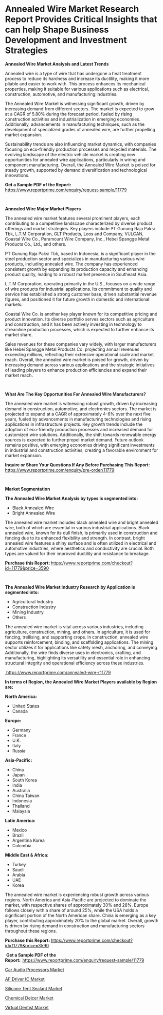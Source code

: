 <p><h1>Annealed Wire Market Research Report Provides Critical Insights that can help Shape Business Development and Investment Strategies</h1></p><p><strong>Annealed Wire Market Analysis and Latest Trends</strong></p>
<p><p>Annealed wire is a type of wire that has undergone a heat treatment process to reduce its hardness and increase its ductility, making it more pliable and easier to work with. This process enhances its mechanical properties, making it suitable for various applications such as electrical, construction, automotive, and manufacturing industries. </p><p>The Annealed Wire Market is witnessing significant growth, driven by increasing demand from different sectors. The market is expected to grow at a CAGR of 5.80% during the forecast period, fueled by rising construction activities and industrialization in emerging economies. Additionally, advancements in manufacturing techniques, such as the development of specialized grades of annealed wire, are further propelling market expansion. </p><p>Sustainability trends are also influencing market dynamics, with companies focusing on eco-friendly production processes and recycled materials. The evolving landscape of the electric vehicle market is creating new opportunities for annealed wire applications, particularly in wiring and component manufacturing. Overall, the Annealed Wire Market is poised for steady growth, supported by demand diversification and technological innovations.</p></p>
<p><strong>Get a Sample PDF of the Report:&nbsp;</strong> <a href="https://www.reportprime.com/enquiry/request-sample/11779?utm_campaign=1894&utm_medium=2&utm_source=Github&utm_content=ia&utm_term=24122024&utm_id=annealed-wire">https://www.reportprime.com/enquiry/request-sample/11779</a></p>
<p>&nbsp;</p>
<p><strong>Annealed Wire Major Market Players</strong></p>
<p><p>The annealed wire market features several prominent players, each contributing to a competitive landscape characterized by diverse product offerings and market strategies. Key players include PT Gunung Raja Paksi Tbk, L.T.M Corporation, GLT Products, Loos and Company, VULCAN, Coastal Wire Co., Paramount Wire Company, Inc., Hebei Spangge Metal Products Co., Ltd., and others.</p><p>PT Gunung Raja Paksi Tbk, based in Indonesia, is a significant player in the steel production sector and specializes in manufacturing various wire products, including annealed wire. The company has experienced consistent growth by expanding its production capacity and enhancing product quality, leading to a robust market presence in Southeast Asia.</p><p>L.T.M Corporation, operating primarily in the U.S., focuses on a wide range of wire products for industrial applications. Its commitment to quality and service has established a strong customer base, driven substantial revenue figures, and positioned it for future growth in domestic and international markets.</p><p>Coastal Wire Co. is another key player known for its competitive pricing and product innovation. Its diverse portfolio serves sectors such as agriculture and construction, and it has been actively investing in technology to streamline production processes, which is expected to further enhance its market share.</p><p>Sales revenues for these companies vary widely, with larger manufacturers like Hebei Spangge Metal Products Co. projecting annual revenues exceeding millions, reflecting their extensive operational scale and market reach. Overall, the annealed wire market is poised for growth, driven by increasing demand across various applications and the strategic initiatives of leading players to enhance production efficiencies and expand their market reach.</p></p>
<p>&nbsp;</p>
<p><strong>What Are The Key Opportunities For Annealed Wire Manufacturers?</strong></p>
<p><p>The annealed wire market is witnessing robust growth, driven by increasing demand in construction, automotive, and electronics sectors. The market is projected to expand at a CAGR of approximately 4-6% over the next five years, fueled by advancements in manufacturing technologies and rising applications in infrastructure projects. Key growth trends include the adoption of eco-friendly production processes and increased demand for customized wire solutions. Additionally, the shift towards renewable energy sources is expected to further propel market demand. Future outlook remains positive, with emerging economies driving significant investments in industrial and construction activities, creating a favorable environment for market expansion.</p></p>
<p><strong>Inquire or Share Your Questions If Any Before Purchasing This Report:</strong> <a href="https://www.reportprime.com/enquiry/pre-order/11779?utm_campaign=1894&utm_medium=2&utm_source=Github&utm_content=ia&utm_term=24122024&utm_id=annealed-wire">https://www.reportprime.com/enquiry/pre-order/11779</a></p>
<p>&nbsp;</p>
<p><strong>Market Segmentation</strong></p>
<p><strong>The Annealed Wire Market Analysis by types is segmented into:</strong></p>
<p><ul><li>Black Annealed Wire</li><li>Bright Annealed Wire</li></ul></p>
<p><p>The annealed wire market includes black annealed wire and bright annealed wire, both of which are essential in various industrial applications. Black annealed wire, known for its dull finish, is primarily used in construction and fencing due to its enhanced flexibility and strength. In contrast, bright annealed wire features a shiny surface and is often utilized in electrical and automotive industries, where aesthetics and conductivity are crucial. Both types are valued for their improved ductility and resistance to breakage.</p></p>
<p><strong>Purchase this Report:&nbsp;</strong><a href="https://www.reportprime.com/checkout?id=11779&price=3590&utm_campaign=1894&utm_medium=2&utm_source=Github&utm_content=ia&utm_term=24122024&utm_id=annealed-wire">https://www.reportprime.com/checkout?id=11779&price=3590</a></p>
<p>&nbsp;</p>
<p><strong>The Annealed Wire Market Industry Research by Application is segmented into:</strong></p>
<p><ul><li>Agricultural Industry</li><li>Construction Industry</li><li>Mining Industry</li><li>Others</li></ul></p>
<p><p>The annealed wire market is vital across various industries, including agriculture, construction, mining, and others. In agriculture, it is used for fencing, trellising, and supporting crops. In construction, annealed wire supports reinforcement, binding, and scaffolding applications. The mining sector utilizes it for applications like safety mesh, anchoring, and conveying. Additionally, the wire finds diverse uses in electronics, crafting, and manufacturing, highlighting its versatility and essential role in enhancing structural integrity and operational efficiency across these industries.</p></p>
<p><a href="https://www.reportprime.com/annealed-wire-r11779?utm_campaign=1894&utm_medium=2&utm_source=Github&utm_content=ia&utm_term=24122024&utm_id=annealed-wire">&nbsp;https://www.reportprime.com/annealed-wire-r11779</a></p>
<p><strong>In terms of Region, the Annealed Wire Market Players available by Region are:</strong></p>
<p>
    <p> <strong> North America: </strong>
        <ul>
            <li>United States</li>
            <li>Canada</li>
        </ul>
        </p> 
    <p> <strong> Europe: </strong>
        <ul>
            <li>Germany</li>
            <li>France</li>
            <li>U.K.</li>
            <li>Italy</li>
            <li>Russia</li>
        </ul>
        </p> 
    <p> <strong> Asia-Pacific: </strong>
        <ul>
            <li>China</li>
            <li>Japan</li>
            <li>South Korea</li>
            <li>India</li>
            <li>Australia</li>
            <li>China Taiwan</li>
            <li>Indonesia</li>
            <li>Thailand</li>
            <li>Malaysia</li>
        </ul>
        </p> 
    <p> <strong> Latin America: </strong>
        <ul>
            <li>Mexico</li>
            <li>Brazil</li>
            <li>Argentina Korea</li>
            <li>Colombia</li>
        </ul>
        </p> 
    <p> <strong> Middle East & Africa: </strong>
        <ul>
            <li>Turkey</li>
            <li>Saudi</li>
            <li>Arabia</li>
            <li>UAE</li>
            <li>Korea</li>
        </ul>
    </p>
    </p>
<p><p>The annealed wire market is experiencing robust growth across various regions. North America and Asia-Pacific are projected to dominate the market, with respective shares of approximately 30% and 28%. Europe follows closely with a share of around 25%, while the USA holds a significant portion of the North American share. China is emerging as a key player, contributing approximately 20% to the global market. Overall, growth is driven by rising demand in construction and manufacturing sectors throughout these regions.</p></p>
<p><strong>Purchase this Report: </strong><a href="https://www.reportprime.com/checkout?id=11779&price=3590&utm_campaign=1894&utm_medium=2&utm_source=Github&utm_content=ia&utm_term=24122024&utm_id=annealed-wire">https://www.reportprime.com/checkout?id=11779&price=3590</a></p>
<p>&nbsp;<strong>Get a Sample PDF of the Report:&nbsp;&nbsp;</strong><a href="https://www.reportprime.com/enquiry/request-sample/11779?utm_campaign=1894&utm_medium=2&utm_source=Github&utm_content=ia&utm_term=24122024&utm_id=annealed-wire">https://www.reportprime.com/enquiry/request-sample/11779</a></p>
<p><strong></strong></p>
<p><p><a href="https://github.com/marloy8/Market-Research-Report-List-6/blob/main/car-audio-processors-market.md?utm_campaign=1894&utm_medium=2&utm_source=Github&utm_content=ia&utm_term=24122024&utm_id=annealed-wire">Car Audio Processors Market</a></p><p><a href="https://www.linkedin.com/pulse/analyzing-af-driver-ic-market-expected-cagr-131-key-drivers-vaktf?utm_campaign=1894&utm_medium=2&utm_source=Github&utm_content=ia&utm_term=24122024&utm_id=annealed-wire">AF Driver IC Market</a></p><p><a href="https://www.linkedin.com/pulse/discovering-silicone-tent-sealantmarkets-types-applications-abd9f?utm_campaign=1894&utm_medium=2&utm_source=Github&utm_content=ia&utm_term=24122024&utm_id=annealed-wire">Silicone Tent Sealant Market</a></p><p><a href="https://www.linkedin.com/pulse/understanding-chemical-deicer-market-comprehensive-analysis-jixff?utm_campaign=1894&utm_medium=2&utm_source=Github&utm_content=ia&utm_term=24122024&utm_id=annealed-wire">Chemical Deicer Market</a></p><p><a href="https://www.linkedin.com/pulse/examining-virtual-dentist-market-globally-latest-trends-segmentation-g3fxf?utm_campaign=1894&utm_medium=2&utm_source=Github&utm_content=ia&utm_term=24122024&utm_id=annealed-wire">Virtual Dentist Market</a></p></p>